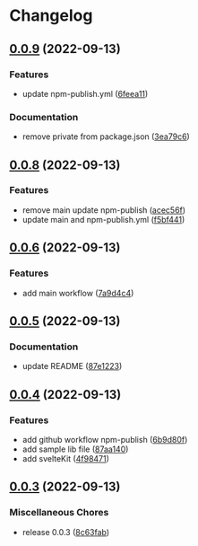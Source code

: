 # Changelog

## [0.0.9](https://github.com/shinokada/release-please-example/compare/v0.0.8...v0.0.9) (2022-09-13)


### Features

* update npm-publish.yml ([6feea11](https://github.com/shinokada/release-please-example/commit/6feea111525ca79e9b4cc000b8879a4b1bfb170a))


### Documentation

* remove private from package.json ([3ea79c6](https://github.com/shinokada/release-please-example/commit/3ea79c6f8e2d2153562a55c5cfb4c0774529672e))

## [0.0.8](https://github.com/shinokada/release-please-example/compare/v0.0.6...v0.0.8) (2022-09-13)


### Features

* remove main update npm-publish ([acec56f](https://github.com/shinokada/release-please-example/commit/acec56f2583159eccb53613c3ad1c93884563702))
* update main and npm-publish.yml ([f5bf441](https://github.com/shinokada/release-please-example/commit/f5bf44108d935e4da06bab0891fdf9558f50710b))

## [0.0.6](https://github.com/shinokada/release-please-example/compare/v0.0.5...v0.0.6) (2022-09-13)


### Features

* add main workflow ([7a9d4c4](https://github.com/shinokada/release-please-example/commit/7a9d4c478a2d0400dd5ec1d9537c32b690428391))

## [0.0.5](https://github.com/shinokada/release-please-example/compare/v0.0.4...v0.0.5) (2022-09-13)


### Documentation

* update README ([87e1223](https://github.com/shinokada/release-please-example/commit/87e12234fcd03effe19dd2d7f92f06bd0e42d35d))

## [0.0.4](https://github.com/shinokada/release-please-example/compare/v0.0.3...v0.0.4) (2022-09-13)


### Features

* add github workflow npm-publish ([6b9d80f](https://github.com/shinokada/release-please-example/commit/6b9d80fe9ba24c9a94f8d1a092b19bbb4ba48e84))
* add sample lib file ([87aa140](https://github.com/shinokada/release-please-example/commit/87aa140d7b605554d8bcb2f78c05196f22d0d165))
* add svelteKit ([4f98471](https://github.com/shinokada/release-please-example/commit/4f98471ffcdf74055e27e4325d43f9e1ba719914))

## [0.0.3](https://github.com/shinokada/release-please-example/compare/v0.0.2...v0.0.3) (2022-09-13)


### Miscellaneous Chores

* release 0.0.3 ([8c63fab](https://github.com/shinokada/release-please-example/commit/8c63fabaf2174840d6726477e38a648948fc09af))
